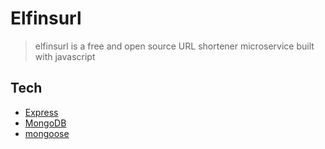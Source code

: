 
# Elfinsurl
> elfinsurl is a free and open source URL shortener microservice built with javascript



## Tech
- [Express](https://expressjs.com/)
- [MongoDB](https://www.mongodb.com/)
- [mongoose](https://mongoosejs.com/)


 
